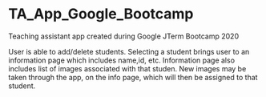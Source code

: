 # TA_App_Google_Bootcamp
 Teaching assistant app created during Google JTerm Bootcamp 2020

User is able to add/delete students.
Selecting a student brings user to an information page which includes name,id, etc.
Information page also includes list of images associated with that studen.
New images may be taken through the app, on the info page, which will then be assigned to that student. 

